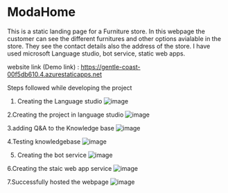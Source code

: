 # ModaHome

This is a static landing page for a Furniture store.
In this webpage the customer can see the different furnitures and other options avialable in the store.
They see the contact details also the address of the store. I have used microsoft Language studio, bot service, static web apps.

website link (Demo link) : https://gentle-coast-00f5db610.4.azurestaticapps.net


Steps followed while developing the project

1. Creating the Language studio
![image](https://github.com/Durgaprasad5204/ModaHome/assets/155614802/5d7333f9-1fcb-4f4b-8afa-0e660994c94f)

2.Creating the project in language studio
![image](https://github.com/Durgaprasad5204/ModaHome/assets/155614802/5e049a6f-3cb8-45d3-a0b8-50d5c3961a3e)


3.adding Q&A to the Knowledge base
![image](https://github.com/Durgaprasad5204/ModaHome/assets/155614802/255ddf91-d7eb-4728-b34c-14a47ea19bab)

4.Testing knowledgebase
![image](https://github.com/Durgaprasad5204/ModaHome/assets/155614802/85511375-8c06-442a-8de3-e41aa10ec4b2)

5. Creating the bot service
![image](https://github.com/Durgaprasad5204/ModaHome/assets/155614802/5862d15c-475b-4067-b3c5-b90e23da6981)

6.Creating the staic web app service
![image](https://github.com/Durgaprasad5204/ModaHome/assets/155614802/d6476683-fa73-40b3-ad01-9820f145a4e3)

7.Successfully hosted the webpage
![image](https://github.com/Durgaprasad5204/ModaHome/assets/155614802/9cb999f8-d3a9-4b5c-ab46-d6f8f7b5d0f5)


